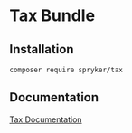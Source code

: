 # Tax Bundle

## Installation

```
composer require spryker/tax
```

## Documentation

[Tax Documentation](https://spryker.github.io/tax/index.html)




